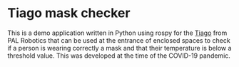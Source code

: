 # Tiago mask checker
This is a demo application written in Python using rospy for the [Tiago](http://pal-robotics.com/robots/tiago/) from PAL Robotics that can be used at the entrance of enclosed spaces to check if a person is wearing correctly a mask and that their temperature is below a threshold value. This was developed at the time of the COVID-19 pandemic.
